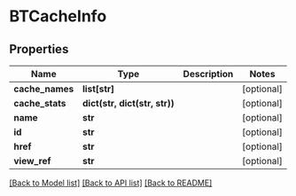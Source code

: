 # BTCacheInfo

## Properties
Name | Type | Description | Notes
------------ | ------------- | ------------- | -------------
**cache_names** | **list[str]** |  | [optional] 
**cache_stats** | **dict(str, dict(str, str))** |  | [optional] 
**name** | **str** |  | [optional] 
**id** | **str** |  | [optional] 
**href** | **str** |  | [optional] 
**view_ref** | **str** |  | [optional] 

[[Back to Model list]](../README.md#documentation-for-models) [[Back to API list]](../README.md#documentation-for-api-endpoints) [[Back to README]](../README.md)


